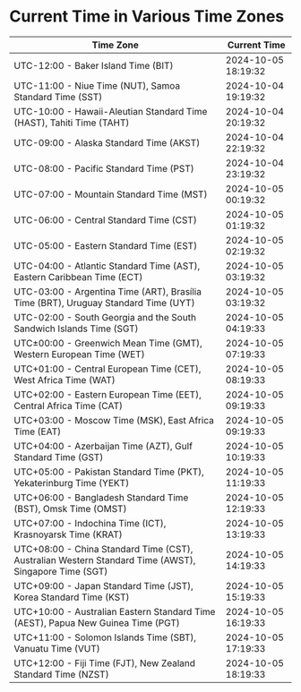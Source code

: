 # Current Time in Various Time Zones

| Time Zone | Current Time |
|-----------|--------------|
| UTC-12:00 - Baker Island Time (BIT) | 2024-10-05 18:19:32 |
| UTC-11:00 - Niue Time (NUT), Samoa Standard Time (SST) | 2024-10-04 19:19:32 |
| UTC-10:00 - Hawaii-Aleutian Standard Time (HAST), Tahiti Time (TAHT) | 2024-10-04 20:19:32 |
| UTC-09:00 - Alaska Standard Time (AKST) | 2024-10-04 22:19:32 |
| UTC-08:00 - Pacific Standard Time (PST) | 2024-10-04 23:19:32 |
| UTC-07:00 - Mountain Standard Time (MST) | 2024-10-05 00:19:32 |
| UTC-06:00 - Central Standard Time (CST) | 2024-10-05 01:19:32 |
| UTC-05:00 - Eastern Standard Time (EST) | 2024-10-05 02:19:32 |
| UTC-04:00 - Atlantic Standard Time (AST), Eastern Caribbean Time (ECT) | 2024-10-05 03:19:32 |
| UTC-03:00 - Argentina Time (ART), Brasília Time (BRT), Uruguay Standard Time (UYT) | 2024-10-05 03:19:32 |
| UTC-02:00 - South Georgia and the South Sandwich Islands Time (SGT) | 2024-10-05 04:19:33 |
| UTC±00:00 - Greenwich Mean Time (GMT), Western European Time (WET) | 2024-10-05 07:19:33 |
| UTC+01:00 - Central European Time (CET), West Africa Time (WAT) | 2024-10-05 08:19:33 |
| UTC+02:00 - Eastern European Time (EET), Central Africa Time (CAT) | 2024-10-05 09:19:33 |
| UTC+03:00 - Moscow Time (MSK), East Africa Time (EAT) | 2024-10-05 09:19:33 |
| UTC+04:00 - Azerbaijan Time (AZT), Gulf Standard Time (GST) | 2024-10-05 10:19:33 |
| UTC+05:00 - Pakistan Standard Time (PKT), Yekaterinburg Time (YEKT) | 2024-10-05 11:19:33 |
| UTC+06:00 - Bangladesh Standard Time (BST), Omsk Time (OMST) | 2024-10-05 12:19:33 |
| UTC+07:00 - Indochina Time (ICT), Krasnoyarsk Time (KRAT) | 2024-10-05 13:19:33 |
| UTC+08:00 - China Standard Time (CST), Australian Western Standard Time (AWST), Singapore Time (SGT) | 2024-10-05 14:19:33 |
| UTC+09:00 - Japan Standard Time (JST), Korea Standard Time (KST) | 2024-10-05 15:19:33 |
| UTC+10:00 - Australian Eastern Standard Time (AEST), Papua New Guinea Time (PGT) | 2024-10-05 16:19:33 |
| UTC+11:00 - Solomon Islands Time (SBT), Vanuatu Time (VUT) | 2024-10-05 17:19:33 |
| UTC+12:00 - Fiji Time (FJT), New Zealand Standard Time (NZST) | 2024-10-05 18:19:33 |
